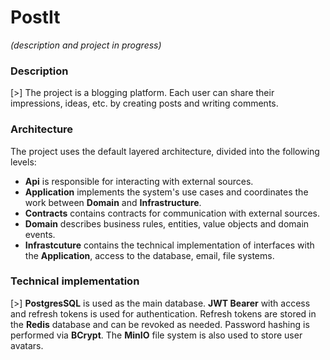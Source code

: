 # PostIt

*(description and project in progress)*

### Description

[>] The project is a blogging platform. Each user can share their impressions, ideas, etc. by creating posts and writing comments. 

### Architecture

The project uses the default layered architecture, divided into the following levels: 

- **Api** is responsible for interacting with external sources.
- **Application** implements the system's use cases and coordinates the work between **Domain** and **Infrastructure**.
- **Contracts** contains contracts for communication with external sources.
- **Domain** describes business rules, entities, value objects and domain events.
- **Infrastcuture** contains the technical implementation of interfaces with the **Application**, access to the database, email, file systems.

### Technical implementation

[>] **PostgresSQL** is used as the main database. **JWT Bearer** with access and refresh tokens is used for authentication. Refresh tokens are stored in the **Redis** database and can be revoked as needed. Password hashing is performed via **BCrypt**. The **MinIO** file system is also used to store user avatars.
